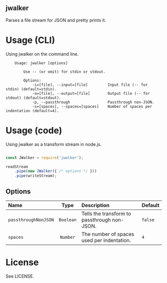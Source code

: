 jwalker
----

Parses a file stream for JSON and pretty prints it.

# Usage (CLI)

Using jwalker on the command line.

````
	Usage: jwalker [options]
	
		Use -- (or omit) for stdin or stdout.
	
		Options:
			-i=[file], --input=[file]         Input file (-- for stdin) (default=stdin).
			-o=[file], --output=[file]        Output file (-- for stdout) (default=stdout).
			-p, --passthrough                 Passthrough non-JSON.
			-s=[spaces], --spaces=[spaces]    Number of spaces per indentation (default=4).
````

# Usage (code)

Using jwalker as a transform stream in node.js.

````javascript

const JWalker = require('jwalker');

readStream
	.pipe(new JWalker({ /* options */ }))
	.pipe(writeStream);

````

## Options

| Name                 | Type      | Description                                  | Default |
|:---------------------|:---------:|:---------------------------------------------|:--------|
| `passthroughNonJSON` | `Boolean` | Tells the transform to passthrough non-JSON. | `false` |
| `spaces`             | `Number`  | The number of spaces used per indentation.   | `4`     |

# License

See LICENSE.
